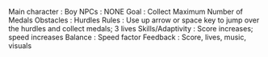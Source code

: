 Main character : Boy
NPCs : NONE
Goal : Collect Maximum Number of Medals
Obstacles : Hurdles
Rules : Use up arrow or space key to jump over the hurdles and collect medals; 3 lives
Skills/Adaptivity : Score increases; speed increases
Balance : Speed factor
Feedback : Score, lives, music, visuals

